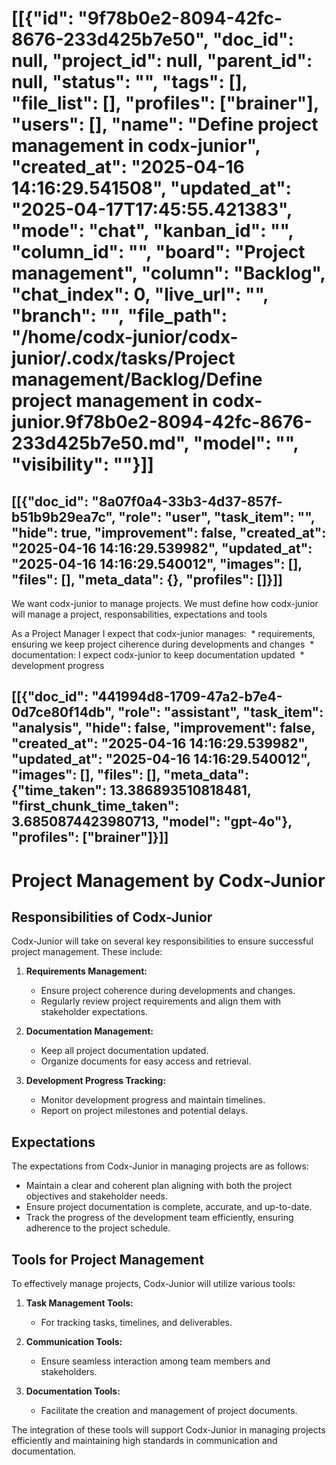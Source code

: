 # [[{"id": "9f78b0e2-8094-42fc-8676-233d425b7e50", "doc_id": null, "project_id": null, "parent_id": null, "status": "", "tags": [], "file_list": [], "profiles": ["brainer"], "users": [], "name": "Define project management in codx-junior", "created_at": "2025-04-16 14:16:29.541508", "updated_at": "2025-04-17T17:45:55.421383", "mode": "chat", "kanban_id": "", "column_id": "", "board": "Project management", "column": "Backlog", "chat_index": 0, "live_url": "", "branch": "", "file_path": "/home/codx-junior/codx-junior/.codx/tasks/Project management/Backlog/Define project management in codx-junior.9f78b0e2-8094-42fc-8676-233d425b7e50.md", "model": "", "visibility": ""}]]
## [[{"doc_id": "8a07f0a4-33b3-4d37-857f-b51b9b29ea7c", "role": "user", "task_item": "", "hide": true, "improvement": false, "created_at": "2025-04-16 14:16:29.539982", "updated_at": "2025-04-16 14:16:29.540012", "images": [], "files": [], "meta_data": {}, "profiles": []}]]
We want codx-junior to manage projects.
We must define how codx-junior will manage a project, responsabilities, expectations and tools


As a Project Manager I expect that codx-junior manages:
 * requirements, ensuring we keep project ciherence during developments and changes
 * documentation: I expect codx-junior to keep documentation updated
 * development progress
 
## [[{"doc_id": "441994d8-1709-47a2-b7e4-0d7ce80f14db", "role": "assistant", "task_item": "analysis", "hide": false, "improvement": false, "created_at": "2025-04-16 14:16:29.539982", "updated_at": "2025-04-16 14:16:29.540012", "images": [], "files": [], "meta_data": {"time_taken": 13.386893510818481, "first_chunk_time_taken": 3.6850874423980713, "model": "gpt-4o"}, "profiles": ["brainer"]}]]
# Project Management by Codx-Junior

## Responsibilities of Codx-Junior

Codx-Junior will take on several key responsibilities to ensure successful project management. These include:

1. **Requirements Management:**
   - Ensure project coherence during developments and changes.
   - Regularly review project requirements and align them with stakeholder expectations.

2. **Documentation Management:**
   - Keep all project documentation updated.
   - Organize documents for easy access and retrieval.

3. **Development Progress Tracking:**
   - Monitor development progress and maintain timelines.
   - Report on project milestones and potential delays.

## Expectations

The expectations from Codx-Junior in managing projects are as follows:

- Maintain a clear and coherent plan aligning with both the project objectives and stakeholder needs.
- Ensure project documentation is complete, accurate, and up-to-date.
- Track the progress of the development team efficiently, ensuring adherence to the project schedule.

## Tools for Project Management

To effectively manage projects, Codx-Junior will utilize various tools:

1. **Task Management Tools:**
   - For tracking tasks, timelines, and deliverables.
  
2. **Communication Tools:**
   - Ensure seamless interaction among team members and stakeholders.
  
3. **Documentation Tools:**
   - Facilitate the creation and management of project documents.  

The integration of these tools will support Codx-Junior in managing projects efficiently and maintaining high standards in communication and documentation.